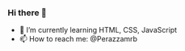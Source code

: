 ### Hi there 👋

- 🌱 I’m currently learning HTML, CSS, JavaScript
- 📫 How to reach me: @Perazzamrb


